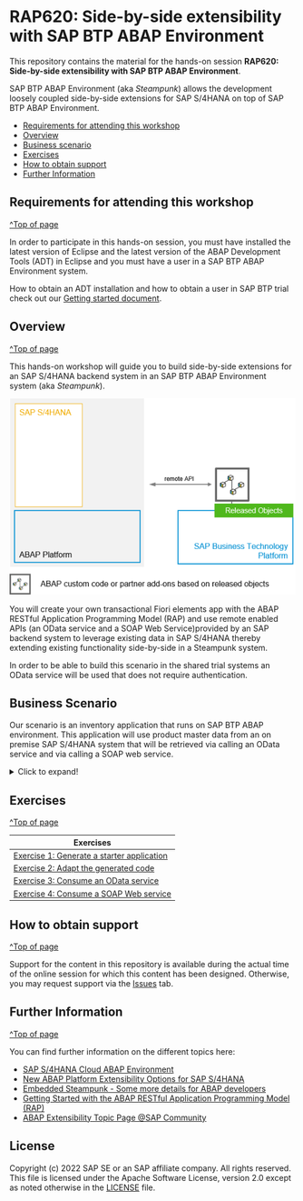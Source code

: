 # RAP620: Side-by-side extensibility with SAP BTP ABAP Environment

<!-- 
## Description
-->

This repository contains the material for the hands-on session **RAP620: Side-by-side extensibility with SAP BTP ABAP Environment**.

SAP BTP ABAP Environment (aka _Steampunk_) allows the development loosely coupled side-by-side extensions for SAP S/4HANA on top of SAP BTP ABAP Environment. 

- [Requirements for attending this workshop](#requirements-for-attending-this-workshop)
- [Overview](#overview)
- [Business scenario](#business-scenario)
- [Exercises](#exercises)
- [How to obtain support](#how-to-obtain-support) 
- [Further Information](#further-information)


## Requirements for attending this workshop 
[^Top of page](#)

In order to participate in this hands-on session, you must have installed the latest version of Eclipse and the latest version of the ABAP Development Tools (ADT) in Eclipse and you must have a user in a SAP BTP ABAP Environment system. 

How to obtain an ADT installation and how to obtain a user in SAP BTP trial check out our [Getting started document](exercises/ex0/README.md).

## Overview
[^Top of page](#)

This hands-on workshop will guide you to build side-by-side extensions for an SAP S/4HANA backend system in an SAP BTP ABAP Environment system (aka _Steampunk_).

![architecture](images/000_Overview_side_by_side.png)

You will create your own transactional Fiori elements app with the ABAP RESTful Application Programming Model (RAP) and use remote enabled APIs (an OData service and a SOAP Web Service)provided by an SAP backend system to leverage existing data in SAP S/4HANA thereby extending existing functionality side-by-side in a Steampunk system.
 
In order to be able to build this scenario in the shared trial systems an OData service will be used that does not require authentication.

## Business Scenario 

Our scenario is an inventory application that runs on SAP BTP ABAP environment. This application will use product master data from an on premise SAP S/4HANA system that will be retrieved via calling an OData service and via calling a SOAP web service.

<details>
 <summary>Click to expand!</summary>
 
 **Create a custom BO for a specific business context and integrate remote OData services**

 For that, you will build a custom business object with RAP to manage inventory data. The product data is being retrieved from the SAP backend system using public remote enabled API's.  
 
 To speed up the development we will use a wizard in ADT that generates the complete stack of a RAP business object based on a single existing table. This allows us to skip writing lots of boiler plate coding that you otherwise would have to write yourself.   
  
 The product data is being retrieved from the SAP backend system using an OData service. In addition we use a SOAP Web service to read the price of a product to showcase that remote APIs based on various protocols are supported (OData, SOAP, RFC).
 
You’ll enhance the generated application by enriching it with additonal UI annotations, and display it in a SAP Fiori elements based List Report.  
Then you’ll enable the consumption of the remote OData and SOAP services by enhancing the business object (BO) with a value help that is based on a custom entity and a determination that calls the remote SOAP Web service.

Your application will finally look like this:

![Custom business application]( images/resulting_app_000.png)

![Custom business application]( images/resulting_app_010.png )

![Custom business application]( images/resulting_app_020.png )

</details>

## Exercises
[^Top of page](#)

| Exercises |  
| ------------- | 
| [Exercise 1: Generate a starter application](exercises/ex1/README.md/#toc) | 
| [Exercise 2: Adapt the generated code](exercises/ex2/README.md/#toc)|
| [Exercise 3: Consume an OData service](exercises/ex3/README.md/#toc) | 
| [Exercise 4: Consume a SOAP Web service](exercises/ex4/README.md/#toc) | 


## How to obtain support
[^Top of page](#)

Support for the content in this repository is available during the actual time of the online session for which this content has been designed. Otherwise, you may request support via the [Issues](../../../../issues) tab.


## Further Information
[^Top of page](#)

You can find further information on the different topics here: 
- [SAP S/4HANA Cloud ABAP Environment](https://community.sap.com/topics/s4hana-cloud-abap-environment)
- [New ABAP Platform Extensibility Options for SAP S/4HANA](https://blogs.sap.com/2021/11/19/new-abap-platform-extensibility-options-in-2021/)
- [Embedded Steampunk - Some more details for ABAP developers](https://blogs.sap.com/2022/09/05/embedded-steampunk-some-more-details-for-abap-developers/)
- [Getting Started with the ABAP RESTful Application Programming Model (RAP)](https://blogs.sap.com/2019/10/25/getting-started-with-the-abap-restful-programming-model/)
- [ABAP Extensibility Topic Page @SAP Community](https://community.sap.com/topics/abap-extensibility)

## License
Copyright (c) 2022 SAP SE or an SAP affiliate company. All rights reserved. This file is licensed under the Apache Software License, version 2.0 except as noted otherwise in the [LICENSE](LICENSES/Apache-2.0.txt) file.
